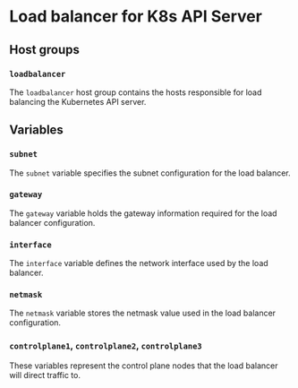 # Load balancer for K8s API Server

## Host groups

### `loadbalancer`

The `loadbalancer` host group contains the hosts responsible for load balancing the Kubernetes API server.

## Variables

### `subnet`

The `subnet` variable specifies the subnet configuration for the load balancer.

### `gateway`

The `gateway` variable holds the gateway information required for the load balancer configuration.

### `interface`

The `interface` variable defines the network interface used by the load balancer.

### `netmask`

The `netmask` variable stores the netmask value used in the load balancer configuration.

### `controlplane1`, `controlplane2`, `controlplane3`

These variables represent the control plane nodes that the load balancer will direct traffic to.
